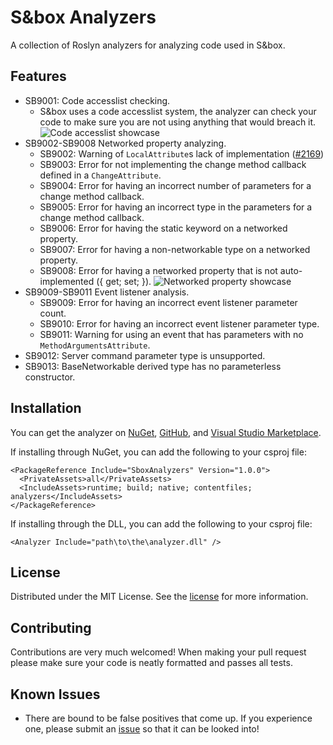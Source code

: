 # S&box Analyzers
A collection of Roslyn analyzers for analyzing code used in S&box.

## Features

* SB9001: Code accesslist checking.
  * S&box uses a code accesslist system, the analyzer can check your code to make sure you are not using anything that would breach it.
![Code accesslist showcase](https://i.imgur.com/XQNLxuc.gif)
* SB9002-SB9008 Networked property analyzing.
  * SB9002: Warning of `LocalAttribute`s lack of implementation ([#2169](https://github.com/sboxgame/issues/issues/2169))
  * SB9003: Error for not implementing the change method callback defined in a `ChangeAttribute`.
  * SB9004: Error for having an incorrect number of parameters for a change method callback.
  * SB9005: Error for having an incorrect type in the parameters for a change method callback.
  * SB9006: Error for having the static keyword on a networked property.
  * SB9007: Error for having a non-networkable type on a networked property.
  * SB9008: Error for having a networked property that is not auto-implemented ({ get; set; }).
![Networked property showcase](https://i.imgur.com/3rWs9p4.gif)
* SB9009-SB9011 Event listener analysis.
  * SB9009: Error for having an incorrect event listener parameter count.
  * SB9010: Error for having an incorrect event listener parameter type.
  * SB9011: Warning for using an event that has parameters with no `MethodArgumentsAttribute`.
* SB9012: Server command parameter type is unsupported.
* SB9013: BaseNetworkable derived type has no parameterless constructor.

## Installation
You can get the analyzer on [NuGet](https://www.nuget.org/packages/SboxAnalyzers), [GitHub](https://github.com/peter-r-g/Sbox-Analyzers/releases), and [Visual Studio Marketplace](https://marketplace.visualstudio.com/items?itemName=PeterGorman.SboxAnalyzers).

If installing through NuGet, you can add the following to your csproj file:
```csproj
<PackageReference Include="SboxAnalyzers" Version="1.0.0">
  <PrivateAssets>all</PrivateAssets>
  <IncludeAssets>runtime; build; native; contentfiles; analyzers</IncludeAssets>
</PackageReference>
```

If installing through the DLL, you can add the following to your csproj file:
```csproj
<Analyzer Include="path\to\the\analyzer.dll" />
```

## License
Distributed under the MIT License. See the [license](https://github.com/peter-r-g/Sbox-Analyzers/blob/master/LICENSE.md) for more information.

## Contributing
Contributions are very much welcomed! When making your pull request please make sure your code is neatly formatted and passes all tests.

## Known Issues
* There are bound to be false positives that come up. If you experience one, please submit an [issue](https://github.com/peter-r-g/Sbox-Analyzers/issues) so that it can be looked into!
